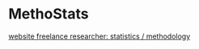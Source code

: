 # MethoStats

<a href="http://wcools.github.io/MethoStats/service.html">website freelance researcher: statistics / methodology</a>
